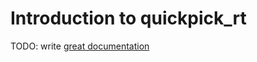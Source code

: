 # Introduction to quickpick_rt

TODO: write [great documentation](http://jacobian.org/writing/what-to-write/)
